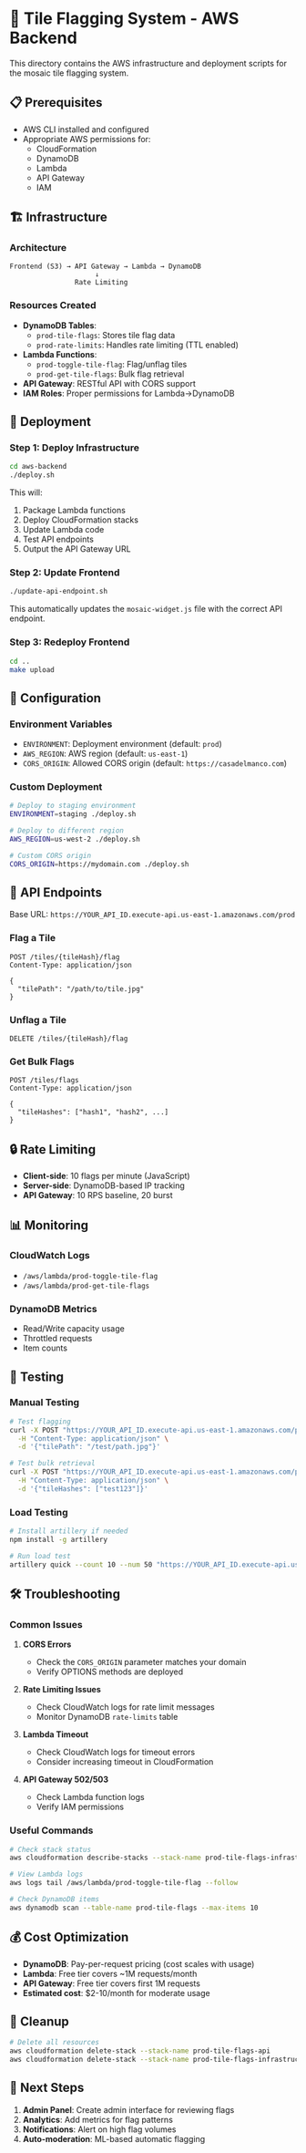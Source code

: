 # 🚀 Tile Flagging System - AWS Backend

This directory contains the AWS infrastructure and deployment scripts for the mosaic tile flagging system.

## 📋 Prerequisites

- AWS CLI installed and configured
- Appropriate AWS permissions for:
  - CloudFormation
  - DynamoDB
  - Lambda
  - API Gateway
  - IAM

## 🏗️ Infrastructure

### Architecture
```
Frontend (S3) → API Gateway → Lambda → DynamoDB
                     ↓
                Rate Limiting
```

### Resources Created
- **DynamoDB Tables**: 
  - `prod-tile-flags`: Stores tile flag data
  - `prod-rate-limits`: Handles rate limiting (TTL enabled)
- **Lambda Functions**:
  - `prod-toggle-tile-flag`: Flag/unflag tiles
  - `prod-get-tile-flags`: Bulk flag retrieval
- **API Gateway**: RESTful API with CORS support
- **IAM Roles**: Proper permissions for Lambda→DynamoDB

## 🚀 Deployment

### Step 1: Deploy Infrastructure
```bash
cd aws-backend
./deploy.sh
```

This will:
1. Package Lambda functions
2. Deploy CloudFormation stacks
3. Update Lambda code
4. Test API endpoints
5. Output the API Gateway URL

### Step 2: Update Frontend
```bash
./update-api-endpoint.sh
```

This automatically updates the `mosaic-widget.js` file with the correct API endpoint.

### Step 3: Redeploy Frontend
```bash
cd ..
make upload
```

## 🔧 Configuration

### Environment Variables
- `ENVIRONMENT`: Deployment environment (default: `prod`)
- `AWS_REGION`: AWS region (default: `us-east-1`)
- `CORS_ORIGIN`: Allowed CORS origin (default: `https://casadelmanco.com`)

### Custom Deployment
```bash
# Deploy to staging environment
ENVIRONMENT=staging ./deploy.sh

# Deploy to different region
AWS_REGION=us-west-2 ./deploy.sh

# Custom CORS origin
CORS_ORIGIN=https://mydomain.com ./deploy.sh
```

## 📡 API Endpoints

Base URL: `https://YOUR_API_ID.execute-api.us-east-1.amazonaws.com/prod`

### Flag a Tile
```http
POST /tiles/{tileHash}/flag
Content-Type: application/json

{
  "tilePath": "/path/to/tile.jpg"
}
```

### Unflag a Tile
```http
DELETE /tiles/{tileHash}/flag
```

### Get Bulk Flags
```http
POST /tiles/flags
Content-Type: application/json

{
  "tileHashes": ["hash1", "hash2", ...]
}
```

## 🔒 Rate Limiting

- **Client-side**: 10 flags per minute (JavaScript)
- **Server-side**: DynamoDB-based IP tracking
- **API Gateway**: 10 RPS baseline, 20 burst

## 📊 Monitoring

### CloudWatch Logs
- `/aws/lambda/prod-toggle-tile-flag`
- `/aws/lambda/prod-get-tile-flags`

### DynamoDB Metrics
- Read/Write capacity usage
- Throttled requests
- Item counts

## 🧪 Testing

### Manual Testing
```bash
# Test flagging
curl -X POST "https://YOUR_API_ID.execute-api.us-east-1.amazonaws.com/prod/tiles/test123/flag" \
  -H "Content-Type: application/json" \
  -d '{"tilePath": "/test/path.jpg"}'

# Test bulk retrieval
curl -X POST "https://YOUR_API_ID.execute-api.us-east-1.amazonaws.com/prod/tiles/flags" \
  -H "Content-Type: application/json" \
  -d '{"tileHashes": ["test123"]}'
```

### Load Testing
```bash
# Install artillery if needed
npm install -g artillery

# Run load test
artillery quick --count 10 --num 50 "https://YOUR_API_ID.execute-api.us-east-1.amazonaws.com/prod/tiles/flags"
```

## 🛠️ Troubleshooting

### Common Issues

1. **CORS Errors**
   - Check the `CORS_ORIGIN` parameter matches your domain
   - Verify OPTIONS methods are deployed

2. **Rate Limiting Issues**
   - Check CloudWatch logs for rate limit messages
   - Monitor DynamoDB `rate-limits` table

3. **Lambda Timeout**
   - Check CloudWatch logs for timeout errors
   - Consider increasing timeout in CloudFormation

4. **API Gateway 502/503**
   - Check Lambda function logs
   - Verify IAM permissions

### Useful Commands
```bash
# Check stack status
aws cloudformation describe-stacks --stack-name prod-tile-flags-infrastructure

# View Lambda logs
aws logs tail /aws/lambda/prod-toggle-tile-flag --follow

# Check DynamoDB items
aws dynamodb scan --table-name prod-tile-flags --max-items 10
```

## 💰 Cost Optimization

- **DynamoDB**: Pay-per-request pricing (cost scales with usage)
- **Lambda**: Free tier covers ~1M requests/month
- **API Gateway**: Free tier covers first 1M requests
- **Estimated cost**: $2-10/month for moderate usage

## 🧹 Cleanup

```bash
# Delete all resources
aws cloudformation delete-stack --stack-name prod-tile-flags-api
aws cloudformation delete-stack --stack-name prod-tile-flags-infrastructure
```

## 📝 Next Steps

1. **Admin Panel**: Create admin interface for reviewing flags
2. **Analytics**: Add metrics for flag patterns
3. **Notifications**: Alert on high flag volumes
4. **Auto-moderation**: ML-based automatic flagging